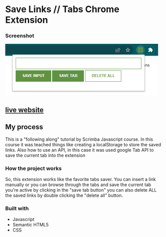 # Save Links // Tabs Chrome Extension

### Screenshot

![](images/print.PNG)

## [live website](https://izkeer.github.io/PasswordGenerator/)
## My process

This is a "following along" tutorial by Scrimba Javascript course.
In this course it was teached things like creating a localStorage to store the saved links.
Also how to use an API, in this case it was used google Tab API to save the current tab into the extension

### How the project works

So, this extension works like the favorite tabs saver. You can insert a link manually or you can browse through the tabs and save the current tab you're active by clicking in the "save tab button" 
you can also delete ALL the saved links by double clicking the "delete all" button.

### Built with

- Javascript
- Semantic HTML5
- CSS

